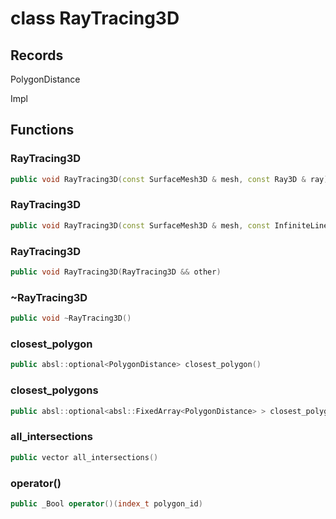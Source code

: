 # class RayTracing3D


## Records

PolygonDistance

Impl



## Functions

### RayTracing3D

```cpp
public void RayTracing3D(const SurfaceMesh3D & mesh, const Ray3D & ray)
```


### RayTracing3D

```cpp
public void RayTracing3D(const SurfaceMesh3D & mesh, const InfiniteLine3D & infinite_line)
```


### RayTracing3D

```cpp
public void RayTracing3D(RayTracing3D && other)
```


### ~RayTracing3D

```cpp
public void ~RayTracing3D()
```


### closest_polygon

```cpp
public absl::optional<PolygonDistance> closest_polygon()
```


### closest_polygons

```cpp
public absl::optional<absl::FixedArray<PolygonDistance> > closest_polygons(index_t size)
```


### all_intersections

```cpp
public vector all_intersections()
```


### operator()

```cpp
public _Bool operator()(index_t polygon_id)
```




